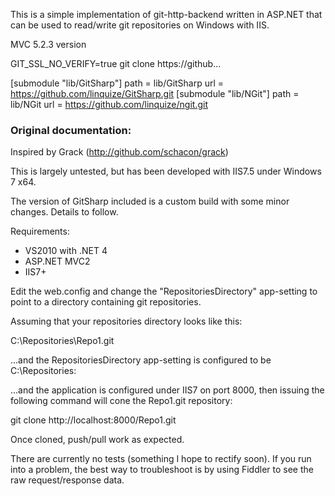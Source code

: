 This is a simple implementation of git-http-backend written in ASP.NET 
that can be used to read/write git repositories on Windows with IIS.

MVC 5.2.3 version

GIT_SSL_NO_VERIFY=true git clone https://github...

[submodule "lib/GitSharp"]
	path = lib/GitSharp
	url = https://github.com/linquize/GitSharp.git
[submodule "lib/NGit"]
	path = lib/NGit
	url = https://github.com/linquize/ngit.git


### Original documentation:

Inspired by Grack (http://github.com/schacon/grack)

This is largely untested, but has been developed with IIS7.5 under Windows 7 x64. 

The version of GitSharp included is a custom build with some minor changes. Details to follow.

Requirements:
- VS2010 with .NET 4
- ASP.NET MVC2
- IIS7+

Edit the web.config and change the "RepositoriesDirectory" app-setting to point to a directory containing git repositories.

Assuming that your repositories directory looks like this:

C:\Repositories\Repo1.git

...and the RepositoriesDirectory app-setting is configured to be C:\Repositories:

<appSettings>
		<add key="RepositoriesDirectory" value="C:\Repositories"/>
</appSettings>
	
...and the application is configured under IIS7 on port 8000, then issuing the following command will cone the Repo1.git repository:

git clone http://localhost:8000/Repo1.git

Once cloned, push/pull work as expected.

There are currently no tests (something I hope to rectify soon). If you run into a problem, the best way to troubleshoot is by using Fiddler to see the raw request/response data.